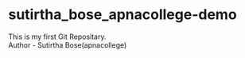 # sutirtha_bose_apnacollege-demo
This is my first Git Repositary.
<br>
Author - Sutirtha Bose(apnacollege)
